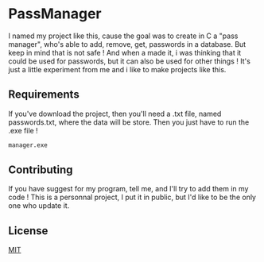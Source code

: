 # PassManager
I named my project like this, cause the goal was to create in C a "pass manager", who's able to add, remove, get, passwords in a database. But keep in mind that is not safe ! And when a made it, i was thinking that it could be used for passwords, but it can also be used for other things ! It's just a little experiment from me and i like to make projects like this.

## Requirements
If you've download the project, then you'll need a .txt file, named passwords.txt, where the data will be store.
Then you just have to run the .exe file !
```bash
manager.exe
```

## Contributing
If you have suggest for my program, tell me, and I'll try to add them in my code ! This is a personnal project, I put it in public, but I'd like to be the only one who update it.

## License
[MIT](https://choosealicense.com/licenses/mit/)
